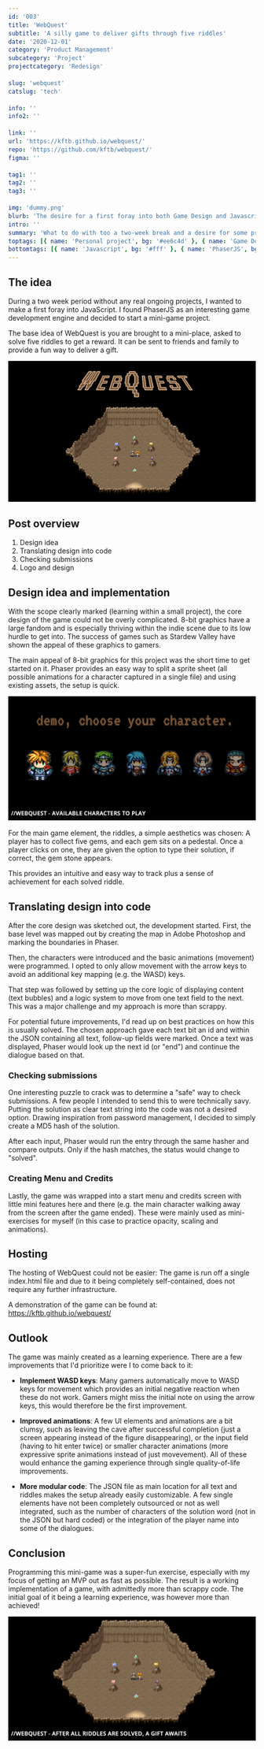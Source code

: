 ```yaml
---
id: '003'
title: 'WebQuest'
subtitle: 'A silly game to deliver gifts through five riddles'
date: '2020-12-01'
category: 'Product Management'
subcategory: 'Project'
projectcategory: 'Redesign'

slug: 'webquest'
catslug: 'tech'

info: ''
info2: ''

link: ''
url: 'https://kftb.github.io/webquest/'
repo: 'https://github.com/kftb/webquest/'
figma: ''

tag1: ''
tag2: ''
tag3: ''

img: 'dummy.png'
blurb: 'The desire for a first foray into both Game Design and Javascript led me down the path to implement a mini-game to deliver gifts through little riddles, all implemented in PhaserJS'
intro: ''
summary: 'What to do with too a two-week break and a desire for some programming? Why not develop a mini-game! WebQuest is a game built with PhaserJS in which players are asked to solve five riddles before getting access to their final "gift".'
toptags: [{ name: 'Personal project', bg: '#ee6c4d' }, { name: 'Game Design', bg: '#ee6c4d' }]
bottomtags: [{ name: 'Javascript', bg: '#fff' }, { name: 'PhaserJS', bg: '#fff' }]
---
```


## The idea

During a two week period without any real ongoing projects, I wanted to make a first foray into JavaScript. I found PhaserJS as an interesting game development engine and decided to start a mini-game project.

The base idea of WebQuest is you are brought to a mini-place, asked to solve five riddles to get a reward. It can be sent to friends and family to provide a fun way to deliver a gift.

![WebQuest logo](../images/webquest_logo.png)

## Post overview

1. Design idea
2. Translating design into code
3. Checking submissions
4. Logo and design

## Design idea and implementation

With the scope clearly marked (learning within a small project), the core design of the game could not be overly complicated. 8-bit graphics have a large fandom and is especially thriving within the indie scene due to its low hurdle to get into. The success of games such as Stardew Valley have shown the appeal of these graphics to gamers.

The main appeal of 8-bit graphics for this project was the short time to get started on it. Phaser provides an easy way to split a sprite sheet (all possible animations for a character captured in a single file) and using existing assets, the setup is quick.

![WebQuest offered a few characters to choose from](../images/webquest_characters.png)

For the main game element, the riddles, a simple aesthetics was chosen: A player has to collect five gems, and each gem sits on a pedestal. Once a player clicks on one, they are given the option to type their solution, if correct, the gem stone appears.

This provides an intuitive and easy way to track plus a sense of achievement for each solved riddle.

## Translating design into code

After the core design was sketched out, the development started. First, the base level was mapped out by creating the map in Adobe Photoshop and marking the boundaries in Phaser.

Then, the characters were introduced and the basic animations (movement) were programmed. I opted to only allow movement with the arrow keys to avoid an additional key mapping (e.g. the WASD) keys.

That step was followed by setting up the core logic of displaying content (text bubbles) and a logic system to move from one text field to the next. This was a major challenge and my approach is more than scrappy.

For potential future improvements, I'd read up on best practices on how this is usually solved. The chosen approach gave each text bit an id and within the JSON containing all text, follow-up fields were marked. Once a text was displayed, Phaser would look up the next id (or "end") and continue the dialogue based on that.

### Checking submissions

One interesting puzzle to crack was to determine a "safe" way to check submissions. A few people I intended to send this to were technically savy. Putting the solution as clear text string into the code was not a desired option. Drawing inspiration from password management, I decided to simply create a MD5 hash of the solution.

After each input, Phaser would run the entry through the same hasher and compare outputs. Only if the hash matches, the status would change to "solved".

### Creating Menu and Credits

Lastly, the game was wrapped into a start menu and credits screen with little mini features here and there (e.g. the main character walking away from the screen after the game ended). These were mainly used as mini-exercises for myself (in this case to practice opacity, scaling and animations).

## Hosting

The hosting of WebQuest could not be easier: The game is run off a single index.html file and due to it being completely self-contained, does not require any further infrastructure.

A demonstration of the game can be found at:
https://kftb.github.io/webquest/

## Outlook

The game was mainly created as a learning experience. There are a few improvements that I'd prioritize were I to come back to it:

- **Implement WASD keys**: Many gamers automatically move to WASD keys for movement which provides an initial negative reaction when these do not work. Gamers might miss the initial note on using the arrow keys, this would therefore be the first improvement.

- **Improved animations**: A few UI elements and animations are a bit clumsy, such as leaving the cave after successful completion (just a screen appearing instead of the figure disappearing), or the input field (having to hit enter twice) or smaller character animations (more expressive sprite animations instead of just movevement). All of these would enhance the gaming experience through single quality-of-life improvements.

- **More modular code**: The JSON file as main location for all text and riddles makes the setup already easily customizable. A few single elements have not been completely outsourced or not as well integrated, such as the number of characters of the solution word (not in the JSON but hard coded) or the integration of the player name into some of the dialogues.

## Conclusion

Programming this mini-game was a super-fun exercise, especially with my focus of getting an MVP out as fast as possible. The result is a working implementation of a game, with admittedly more than scrappy code. The initial goal of it being a learning experience, was however more than achieved!

![All riddles have been successfully solved!](../images/webquest_final.png)
